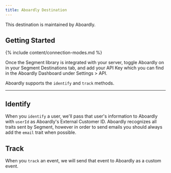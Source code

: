 ```yaml
---
title: Aboardly Destination
---
```


This destination is maintained by Aboardly.

## Getting Started

{% include content/connection-modes.md %}

Once the Segment library is integrated with your server, toggle Aboardly on in your Segment Destinations tab, and add your API Key which you can find in the Aboardly Dashboard under Settings > API.

Aboardly supports the `identify` and `track` methods.

- - -

## Identify

When you `identify` a user, we'll pass that user's information to Aboardly with `userId` as Aboardly's External Customer ID. Aboardly recognizes all traits sent by Segment, however in order to send emails you should always add the `email` trait when possible.

## Track

When you `track` an event, we will send that event to Aboardly as a custom event.
